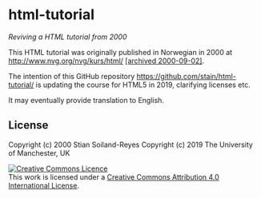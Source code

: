 # html-tutorial
_Reviving a HTML tutorial from 2000_

This HTML tutorial was originally published in Norwegian in 2000 at <http://www.nvg.org/nvg/kurs/html/> [[archived 2000-09-02]](http://web.archive.org/web/20000902120405/http://www.nvg.org/nvg/kurs/html/).

The intention of this GitHub repository <https://github.com/stain/html-tutorial/> is updating the course for HTML5 in 2019, clarifying licenses etc.

It may eventually provide translation to English.

## License

Copyright (c) 2000 Stian Soiland-Reyes
Copyright (c) 2019 The University of Manchester, UK

<a rel="license" href="http://creativecommons.org/licenses/by/4.0/"><img alt="Creative Commons Licence" style="border-width:0" src="https://i.creativecommons.org/l/by/4.0/88x31.png" /></a><br />This work is licensed under a <a rel="license" href="http://creativecommons.org/licenses/by/4.0/">Creative Commons Attribution 4.0 International License</a>.
